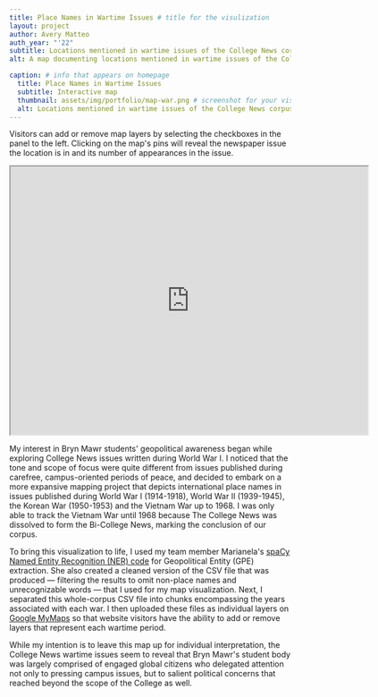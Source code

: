 ```yaml
---
title: Place Names in Wartime Issues # title for the visulization
layout: project
author: Avery Matteo 
auth_year: "'22"  
subtitle: Locations mentioned in wartime issues of the College News corpus
alt: A map documenting locations mentioned in wartime issues of the College News corpus

caption: # info that appears on homepage
  title: Place Names in Wartime Issues
  subtitle: Interactive map
  thumbnail: assets/img/portfolio/map-war.png # screenshot for your visualization. 
  alt: Locations mentioned in wartime issues of the College News corpus
---
```

Visitors can add or remove map layers by selecting the checkboxes in the panel to the left. Clicking on the map's pins will reveal the newspaper issue the location is in and its number of appearances in the issue.

<div style="text-align: center">
<iframe src="https://www.google.com/maps/d/u/0/embed?mid=1Ep4CjIcVGGvyQXFljUXzaUUpYhjsi-iI" width="640" height="480"></iframe>
</div>

My interest in Bryn Mawr students' geopolitical awareness began while exploring College News issues written during World War I. I noticed that the tone and scope of focus were quite different from issues published during carefree, campus-oriented periods of peace, and decided to embark on a more expansive mapping project that depicts international place names in issues published during World War I (1914-1918), World War II (1939-1945), the Korean War (1950-1953) and the Vietnam War up to 1968. I was only able to track the Vietnam War until 1968 because The College News was dissolved to form the Bi-College News, marking the conclusion of our corpus.

To bring this visualization to life, I used my team member Marianela's [spaCy Named Entity Recognition (NER) code](https://github.com/digbmc/college-news/blob/main/text-mining/cn-gpe-search.py) for Geopolitical Entity (GPE) extraction. She also created a cleaned version of the CSV file that was produced — filtering the results to omit non-place names and unrecognizable words — that I used for my map visualization. Next, I separated this whole-corpus CSV file into chunks encompassing the years associated with each war. I then uploaded these files as individual layers on [Google MyMaps](https://www.google.com/maps/about/mymaps/) so that website visitors have the ability to add or remove layers that represent each wartime period.

While my intention is to leave this map up for individual interpretation, the College News wartime issues seem to reveal that Bryn Mawr's student body was largely comprised of engaged global citizens who delegated attention not only to pressing campus issues, but to salient political concerns that reached beyond the scope of the College as well.
